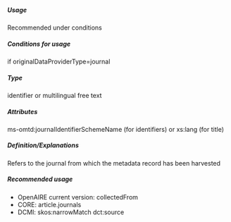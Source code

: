##### Usage
Recommended under conditions
##### Conditions for usage
if originalDataProviderType=journal
##### Type
identifier or multilingual free text
##### Attributes
ms-omtd:journalIdentifierSchemeName (for identifiers) or xs:lang (for title)
##### Definition/Explanations
Refers to the journal from which the metadata record has been harvested
##### Recommended usage
* OpenAIRE current version: collectedFrom
* CORE: article.journals
* DCMI: skos:narrowMatch dct:source

